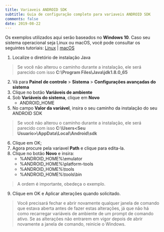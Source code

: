 ```yaml
---
title: Variaveis ANDROID SDK
subtitle: Guia de configuração completo para variaveis ANDROID SDK
comments: false
date: 2019-08-22
---
```

Os exemplos utilizados aqui serão baseados no **Windows 10**.   Caso seu sistema operacional seja Linux ou macOS, você pode consultar os seguintes tutoriais: [Linux](https://docs.rocketseat.dev/ambiente-react-native/android/linux#configurando-sdk-do-android-no-linux) | [macOS](https://docs.rocketseat.dev/ambiente-react-native/android/macos#configurando-sdk-do-android-no-macos)

1. Localize o diretório de instalação Java
>Se você não alterou o caminho durante a instalação, ele será parecido com isso **__C:\Program Files\Java\jdk1.8.0_65__**
2. Vá para **Painel de controle** > **Sistema** > **Configurações avançadas do sistema**
3. Clique no botão **Variáveis de ambiente**
4. Sob **Variáveis do sistema**, clique em **Novo**
   * ANDROID_HOME
5. No campo **Valor da variável**, insira o seu caminho da instalação do seu ANDROID SDK
>Se você não alterou o caminho durante a instalação, ele será parecido com isso **C:\Users\<Seu Usuario>\AppData\Local\Android\sdk**
6. Clique em OK;
7. Agora procure pela variavel **Path** e clique para edita-la.
8. Clique no botão **Novo** e insira:
   * %ANDROID_HOME%\emulator
   * %ANDROID_HOME%\platform-tools
   * %ANDROID_HOME%\tools
   * %ANDROID_HOME%\tools\bin
>A ordem é importante, obedeça o exemplo.
9. Clique em OK e Aplicar alterações quando solicitado.

>Você precisará fechar e abrir novamente qualquer janela de comando que estava aberta antes de fazer estas alterações, já que não há como recarregar variáveis de ambiente de um prompt de comando ativo. Se as alterações não entrarem em vigor depois de abrir novamente a janela de comando, reinicie o Windows.